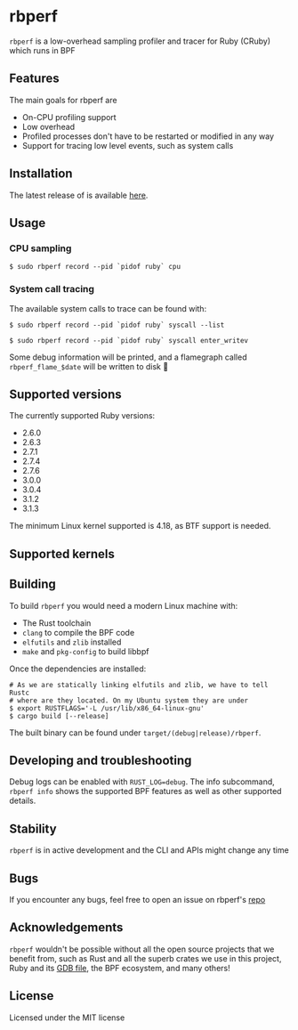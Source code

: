 rbperf
======

`rbperf` is a low-overhead sampling profiler and tracer for Ruby (CRuby) which runs in BPF

## Features

The main goals for rbperf are

- On-CPU profiling support
- Low overhead
- Profiled processes don't have to be restarted or modified in any way
- Support for tracing low level events, such as system calls


## Installation

The latest release of is available [here](https://github.com/javierhonduco/rbperf/releases/latest).


## Usage

### CPU sampling

```
$ sudo rbperf record --pid `pidof ruby` cpu
```

### System call tracing

The available system calls to trace can be found with:

```
$ sudo rbperf record --pid `pidof ruby` syscall --list
```

```
$ sudo rbperf record --pid `pidof ruby` syscall enter_writev
```

Some debug information will be printed, and a flamegraph called `rbperf_flame_$date` will be written to disk 🎉

## Supported versions

The currently supported Ruby versions:
- 2.6.0
- 2.6.3
- 2.7.1
- 2.7.4
- 2.7.6
- 3.0.0
- 3.0.4
- 3.1.2
- 3.1.3

The minimum Linux kernel supported is 4.18, as BTF support is needed.

## Supported kernels

## Building

To build `rbperf` you would need a modern Linux machine with:
- The Rust toolchain
- `clang` to compile the BPF code
- `elfutils` and `zlib` installed
- `make` and `pkg-config` to build libbpf

Once the dependencies are installed:
```shell
# As we are statically linking elfutils and zlib, we have to tell Rustc
# where are they located. On my Ubuntu system they are under
$ export RUSTFLAGS='-L /usr/lib/x86_64-linux-gnu'
$ cargo build [--release]
```

The built binary can be found under `target/(debug|release)/rbperf`.

## Developing and troubleshooting

Debug logs can be enabled with `RUST_LOG=debug`. The info subcommand, `rbperf info` shows the supported BPF features as well as other supported details.


## Stability

`rbperf` is in active development and the CLI and APIs might change any time

## Bugs

If you encounter any bugs, feel free to open an issue on rbperf's [repo](https://github.com/javierhonduco/rbperf)

## Acknowledgements

`rbperf` wouldn't be possible without all the open source projects that we benefit from, such as Rust and all the superb crates we use in this project, Ruby and its [GDB file](https://github.com/ruby/ruby/blob/master/.gdbinit), the BPF ecosystem, and many others!

## License

Licensed under the MIT license
